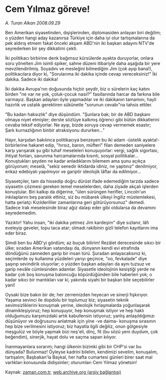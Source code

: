 # Cem Yılmaz göreve!

*A. Turan Alkan 2008.09.29*

<tr><td class="metin" colspan="2" style="padding-top: 20px; padding-left: 5px; padding-right: 10px;">Ben Amerikan siyasetinden, dışişlerinden, diplomasiden anlayan biri değilim; o yüzden hangi aday kazanırsa Türkiye için daha iyi olur tartışmalarına da pek aldırış etmem fakat önceki akşam ABD'nin iki başkan adayını NTV'de seyrederken bir şey dikkatimi çekti.</td></tr><tr><td class="metin" colspan="2" style="padding-top: 20px; padding-left: 5px; padding-right: 10px;"><p> İki politikacı birbirine denk bağımsız kürsülerde ayakta duruyorlar, onlara soru yönelten Jim isimli spiker, sahne düzeni itibariyle daha aşağıda bir yere mevzilendirilmiş. Soyadını ve mesleğini bilmediğim Jim (çok ayıp bana!), politikacılara diyor ki, "Sorularıma iki dakika içinde cevap vereceksiniz!" İki dakika. Sadece iki dakika!
<p>İki dakika Avrupa'nın doğusunda hiçbir şeydir, biz o sürelerin kaç katını birden "ne var ne yok, çoluk-çocuk nasıl?" fasıllarında harcar da farkına bile varmayız. Başkan adayları öyle yapmadılar ve iki dakikanın tamamını, hayli hazırlık ve ustalık gerektiren sükûnetle "sorunun cevabı"na tahsis ettiler.
<p>"Bu kadarı haksızlık" diye düşündüm. "Şunlara bak; bir de ABD başkanı olmaya niyet etmişler; derste sözlüye kalkmış öğrenci gibi bütün dikkatlerini cevaba teksif ediyorlar. Ne ayıp, bizde soruya cevap vermemek esastır; Şark kurnazlığının binbir atraksiyonu dururken..."
<p>Hayır, karşıdan bakılınca politikacıya benzeyen bu iki adam -üstelik ayakta!- birbirlerine hakaret edip, "hırsız, baron, müfteri" filan demeden saniyelere karşı yarışarak şu gibi tuhaf meseleleri konuşuyorlar: vergi, sağlık sigortası, ihtiyat fonları, savunma harcamalarında kısıntı, sosyal politikalar... Konuştukları şeyden ne kadar anladıklarını bilemem ama şunu açıkça görüyorum; meselâ, "sekiz senedir iktidarda idiniz, ne yaptınız" denilmiyor, enkaz edebiyatı yapılmıyor ve gariptir ideolojik lâflar da edilmiyor...
<p>Siyasetçiler, tam da hissedip doğru dürüst ifade edemediğim tarzda sadece siyasetin çözmesi gereken temel meselelerden, daha ziyade akçalı işlerden konuştular. Biri kalkıp da diğerine, "ülen sürüngen herifler, Lincoln'un inkılaplarını beş paralık ettiniz, siz bu mübarek ülkeyi İngiliz müstemlekesi, hatta şeriatçı Kızılderililer zamanlarına geri götürüyorsunuz" demedi. Sadece Irak meselesinde biraz ağız dalaşı eder gibi oldularsa da devamını seyredemedim.
<p>Yazıktır! Yahu insan, "iki dakika yetmez Jim kardeşim" diye sızlanır, lâfı eveleyip geveler, topu taca atar; olmadı rakibinin gizli telefon kayıtlarını ima eder biraz.
<p>Şimdi ben bu ABD'yi gördüm; az buçuk bilirim! Rezâlet derecesinde sıkıcı bir ülke; sıradan Amerikan vatandaşı da, dünyanın kendi evi etrafında döndüğünü zanneden garip bir insan türü. Şuradan anlayacaksınız ki, seçimlerde oy kullanma yüzdeleri yarıyı geçince, "oo, fevkalade" diye şaşırıp sevindirik oluyorlar; o yüzden başkan adayları da aynı tuzsuz ve garip nevâle cümlesinden adamlar. Siyasetle ideolojinin kesiştiği yerde ne kadar çok boş konuşma baloncuğu köpürdüğünden bile haberleri yok; o kadar sıkıcı bir mantıkları var ki, yakında siyahi bir başkan bile seçebilirler yani! 
<p>Oysaki bize bakın bir de; her zerremizden heyecan ve sinerji fışkırıyor. Yaşama sevinci ile dopdolu bir toplumuz biz; siyasetin teknik sevimsizliklerini konuşmak yerine, ideolojik hırlaşmalarda yoğunlaşarak dinamikleşiyoruz; hep konuşuyor, hep konuşmak istiyor ve hep haklı olduğumuzu karşımızdaki artık kabullensin istiyoruz; yanlış anlaşıldığımızı düşünüyor ve doğrusunu anlatmak için yine -ve daima- konuşma sırasının hep bize verilmesini istiyoruz; biz hayatla ilgili değiliz, onun gölgesiyle meşgulüz ve böyle yapmak bizi neş'eli, dinç, fit (bu sözü yeni duydum, çok beğendim), sinerjik, hayat dolu ve saçma sapan kılıyor.
<p>İnanmayanlara sorarım; hangi ülkenin bizimki gibi bir CHP'si var bu dünyada? Bulunmaz! Öyleyse kadrini bilelim, kendimizi sevelim, konuşalım, tartışalım; Başbakan'la Baykal, her hafta cumartesi günleri birer saat mal varlıkları konusunda didişsinler; oturumları Cem Yılmaz yönetsin!<br/></p></p></p></p></p></p></p></p></p></td></tr>

Kaynak: [zaman.com.tr](http://zaman.com.tr/yazar.do?yazino=743921), [web.archive.org (arşiv bağlantısı)](http://web.archive.org/web/20081020005415/http://www.zaman.com.tr:80/yazar.do?yazino=743921)

